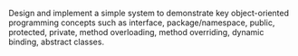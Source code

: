 Design and implement a simple system to demonstrate key object-oriented programming concepts such as interface, package/namespace, public, protected, private, method overloading, method overriding, dynamic binding, abstract classes.
